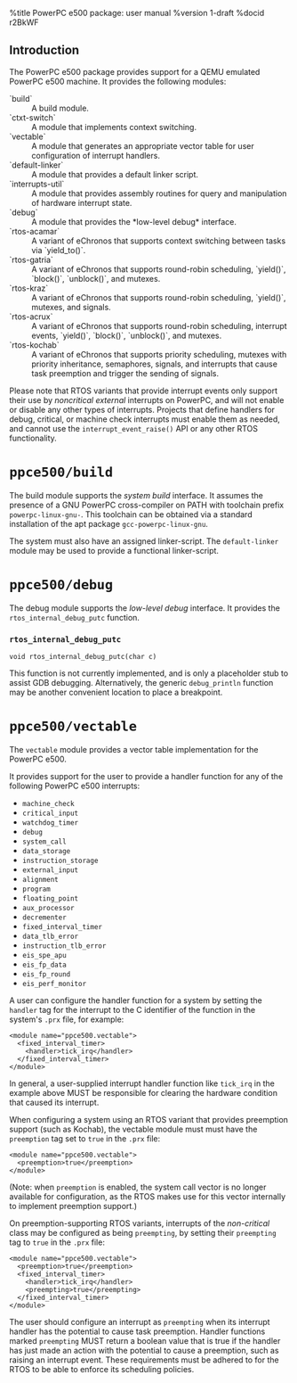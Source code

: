 %title PowerPC e500 package: user manual
%version 1-draft
%docid r2BkWF

Introduction
-------------

The PowerPC e500 package provides support for a QEMU emulated PowerPC e500 machine.
It provides the following modules:

<dl>
  <dt>`build`</dt>
  <dd>A build module.</dd>

  <dt>`ctxt-switch`</dt>
  <dd>A module that implements context switching.</dd>

  <dt>`vectable`</dt>
  <dd>A module that generates an appropriate vector table for user configuration of interrupt handlers.</dd>

  <dt>`default-linker`</dt>
  <dd>A module that provides a default linker script.</dd>

  <dt>`interrupts-util`</dt>
  <dd>A module that provides assembly routines for query and manipulation of hardware interrupt state.</dd>

  <dt>`debug`</dt>
  <dd>A module that provides the *low-level debug* interface.</dd>

  <dt>`rtos-acamar`</dt>
  <dd>A variant of eChronos that supports context switching between tasks via `yield_to()`.</dd>

  <dt>`rtos-gatria`</dt>
  <dd>A variant of eChronos that supports round-robin scheduling, `yield()`, `block()`, `unblock()`, and mutexes.</dd>

  <dt>`rtos-kraz`</dt>
  <dd>A variant of eChronos that supports round-robin scheduling, `yield()`, mutexes, and signals.</dd>

  <dt>`rtos-acrux`</dt>
  <dd>A variant of eChronos that supports round-robin scheduling, interrupt events, `yield()`, `block()`, `unblock()`, and mutexes.</dd>

  <dt>`rtos-kochab`</dt>
  <dd>A variant of eChronos that supports priority scheduling, mutexes with priority inheritance, semaphores, signals, and interrupts that cause task preemption and trigger the sending of signals.</dd>
</dl>

Please note that RTOS variants that provide interrupt events only support their use by *noncritical external* interrupts on PowerPC, and will not enable or disable any other types of interrupts.
Projects that define handlers for debug, critical, or machine check interrupts must enable them as needed, and cannot use the `interrupt_event_raise()` API or any other RTOS functionality.


`ppce500/build`
==============

The build module supports the *system build* interface.
It assumes the presence of a GNU PowerPC cross-compiler on PATH with toolchain prefix `powerpc-linux-gnu-`.
This toolchain can be obtained via a standard installation of the apt package `gcc-powerpc-linux-gnu`.

The system must also have an assigned linker-script.
The `default-linker` module may be used to provide a functional linker-script.

`ppce500/debug`
==============

The debug module supports the *low-level debug* interface.
It provides the `rtos_internal_debug_putc` function.

### `rtos_internal_debug_putc`

    void rtos_internal_debug_putc(char c)

This function is not currently implemented, and is only a placeholder stub to assist GDB debugging.
Alternatively, the generic `debug_println` function may be another convenient location to place a breakpoint.

`ppce500/vectable`
=================

The `vectable` module provides a vector table implementation for the PowerPC e500.

It provides support for the user to provide a handler function for any of the following PowerPC e500 interrupts:

* `machine_check`
* `critical_input`
* `watchdog_timer`
* `debug`
* `system_call`
* `data_storage`
* `instruction_storage`
* `external_input`
* `alignment`
* `program`
* `floating_point`
* `aux_processor`
* `decrementer`
* `fixed_interval_timer`
* `data_tlb_error`
* `instruction_tlb_error`
* `eis_spe_apu`
* `eis_fp_data`
* `eis_fp_round`
* `eis_perf_monitor`

A user can configure the handler function for a system by setting the `handler` tag for the interrupt to the C identifier of the function in the system's `.prx` file, for example:

    <module name="ppce500.vectable">
      <fixed_interval_timer>
        <handler>tick_irq</handler>
      </fixed_interval_timer>
    </module>

In general, a user-supplied interrupt handler function like `tick_irq` in the example above MUST be responsible for clearing the hardware condition that caused its interrupt.

When configuring a system using an RTOS variant that provides preemption support (such as Kochab), the vectable module must must have the `preemption` tag set to `true` in the `.prx` file:

    <module name="ppce500.vectable">
      <preemption>true</preemption>
    </module>

(Note: when `preemption` is enabled, the system call vector is no longer available for configuration, as the RTOS makes use for this vector internally to implement preemption support.)

On preemption-supporting RTOS variants, interrupts of the *non-critical* class may be configured as being `preempting`, by setting their `preempting` tag to `true` in the `.prx` file:

    <module name="ppce500.vectable">
      <preemption>true</preemption>
      <fixed_interval_timer>
        <handler>tick_irq</handler>
        <preempting>true</preempting>
      </fixed_interval_timer>
    </module>

The user should configure an interrupt as `preempting` when its interrupt handler has the potential to cause task preemption.
Handler functions marked `preempting` MUST return a boolean value that is true if the handler has just made an action with the potential to cause a preemption, such as raising an interrupt event.
These requirements must be adhered to for the RTOS to be able to enforce its scheduling policies.
